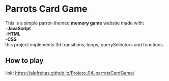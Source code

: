# Parrots Card Game
This is a simple parrot-themed **memory game** website made with:\
-**JavaScript**\
-**HTML**\
-**CSS**\
this project implements 3d transitions, loops, querySelectors and functions.
## How to play
link: <https://alefreitas.github.io/Projeto_04_parrotsCardGame/>
